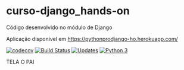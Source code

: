 # curso-django_hands-on
Código desenvolvido no módulo de Django

Aplicação disponivel em https://pythonprodjango-ho.herokuapp.com/

[![codecov](https://codecov.io/gh/oscarbfs/curso-django_hands-on/branch/main/graph/badge.svg?token=Yhhbk7agfm)](undefined)
[![Build Status](https://travis-ci.org/oscarbfs/curso-django_hands-on.svg?branch=main)](https://travis-ci.org/oscarbfs/curso-django_hands-on)
[![Updates](https://pyup.io/repos/github/oscarbfs/curso-django_hands-on/shield.svg)](https://pyup.io/repos/github/oscarbfs/curso-django_hands-on/)
[![Python 3](https://pyup.io/repos/github/oscarbfs/curso-django_hands-on/python-3-shield.svg)](https://pyup.io/repos/github/oscarbfs/curso-django_hands-on/)

TELA O PAI